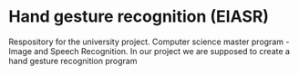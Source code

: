 # Hand gesture recognition (EIASR)

Respository for the university project. 
Computer science master program - Image and Speech Recognition. 
In our project we are supposed to create a hand gesture recognition program
